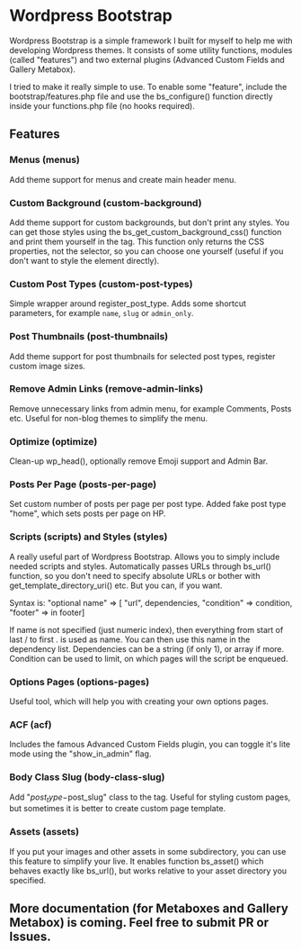 # Wordpress Bootstrap

Wordpress Bootstrap is a simple framework I built for myself to help me with developing Wordpress themes. It consists of some utility functions, modules (called "features") and two external plugins (Advanced Custom Fields and Gallery Metabox).

I tried to make it really simple to use. To enable some "feature", include the bootstrap/features.php file and use the bs_configure() function directly inside your functions.php file (no hooks required).

## Features

### Menus (menus)

Add theme support for menus and create main header menu.

### Custom Background (custom-background)

Add theme support for custom backgrounds, but don't print any styles. You can get those styles using the bs_get_custom_background_css() function and print them yourself in the <head> tag. This function only returns the CSS properties, not the selector, so you can choose one yourself (useful if you don't want to style the <body> element directly).

### Custom Post Types (custom-post-types)

Simple wrapper around register_post_type. Adds some shortcut parameters, for example `name`, `slug` or `admin_only`.

### Post Thumbnails (post-thumbnails)

Add theme support for post thumbnails for selected post types, register custom image sizes.

### Remove Admin Links (remove-admin-links)

Remove unnecessary links from admin menu, for example Comments, Posts etc. Useful for non-blog themes to simplify the menu.

### Optimize (optimize)

Clean-up wp_head(), optionally remove Emoji support and Admin Bar.

### Posts Per Page (posts-per-page)

Set custom number of posts per page per post type. Added fake post type "home", which sets posts per page on HP.

### Scripts (scripts) and Styles (styles)

A really useful part of Wordpress Bootstrap. Allows you to simply include needed scripts and styles. Automatically passes URLs through bs_url() function, so you don't need to specify absolute URLs or bother with get_template_directory_uri() etc. But you can, if you want.

Syntax is: "optional name" => [ "url", dependencies, "condition" => condition, "footer" => in footer]

If name is not specified (just numeric index), then everything from start of last / to first . is used as name. You can then use this name in the dependency list. Dependencies can be a string (if only 1), or array if more. Condition can be used to limit, on which pages will the script be enqueued.

### Options Pages (options-pages)

Useful tool, which will help you with creating your own options pages.

### ACF (acf)

Includes the famous Advanced Custom Fields plugin, you can toggle it's lite mode using the "show_in_admin" flag.

### Body Class Slug (body-class-slug)

Add "$post_type-$post_slug" class to the <body> tag. Useful for styling custom pages, but sometimes it is better to create custom page template.

### Assets (assets)

If you put your images and other assets in some subdirectory, you can use this feature to simplify your live. It enables function bs_asset() which behaves exactly like bs_url(), but works relative to your asset directory you specified.

## More documentation (for Metaboxes and Gallery Metabox) is coming. Feel free to submit PR or Issues.
